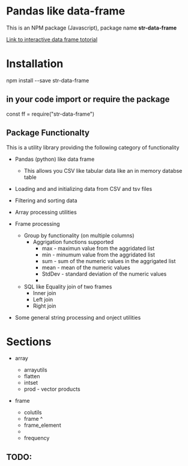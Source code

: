 # Pandas like data-frame

This is an NPM package (Javascript), package name **str-data-frame**

<a href="https://nurulc.github.io/data-frame-examples.html">Link to interactive data frame totorial</a>


# Installation

npm install --save str-data-frame

## in your code import or require the package
const ff = require("str-data-frame")




## Package Functionalty
This is a utility library providing the following category of functionality

* Pandas (python) like data frame 
   * This allows you CSV like tabular data like an in memory databse table
   
* Loading and and initializing data from CSV and tsv files
* Filtering and sorting data
* Array processing utilities
* Frame processing
   * Group by functionality (on multiple columns)
       * Aggrigation functions supported
           * max - maximun value from the aggridated list
           * min - minumum value from the aggridated list
           * sum - sum of the numeric values in the aggrigated list
           * mean - mean of the numeric values
           * StdDev - standard deviation of the numeric values
           *
    * SQL like Equality join of two frames  
        * Inner join
        * Left join
        * Right join
* Some general string processing and onject utilities



# Sections

* array
  * arrayutils
  * flatten
  * intset
  * prod  - vector products


* frame
  * colutils
  * frame
  ^
  * frame_element
  * 
  * frequency


## TODO:
